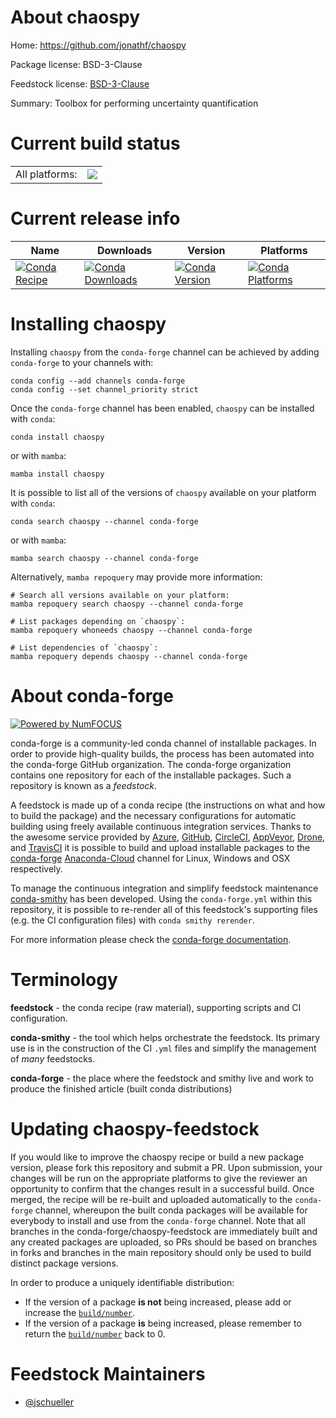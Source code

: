 About chaospy
=============

Home: https://github.com/jonathf/chaospy

Package license: BSD-3-Clause

Feedstock license: [BSD-3-Clause](https://github.com/conda-forge/chaospy-feedstock/blob/main/LICENSE.txt)

Summary: Toolbox for performing uncertainty quantification

Current build status
====================


<table><tr><td>All platforms:</td>
    <td>
      <a href="https://dev.azure.com/conda-forge/feedstock-builds/_build/latest?definitionId=2793&branchName=main">
        <img src="https://dev.azure.com/conda-forge/feedstock-builds/_apis/build/status/chaospy-feedstock?branchName=main">
      </a>
    </td>
  </tr>
</table>

Current release info
====================

| Name | Downloads | Version | Platforms |
| --- | --- | --- | --- |
| [![Conda Recipe](https://img.shields.io/badge/recipe-chaospy-green.svg)](https://anaconda.org/conda-forge/chaospy) | [![Conda Downloads](https://img.shields.io/conda/dn/conda-forge/chaospy.svg)](https://anaconda.org/conda-forge/chaospy) | [![Conda Version](https://img.shields.io/conda/vn/conda-forge/chaospy.svg)](https://anaconda.org/conda-forge/chaospy) | [![Conda Platforms](https://img.shields.io/conda/pn/conda-forge/chaospy.svg)](https://anaconda.org/conda-forge/chaospy) |

Installing chaospy
==================

Installing `chaospy` from the `conda-forge` channel can be achieved by adding `conda-forge` to your channels with:

```
conda config --add channels conda-forge
conda config --set channel_priority strict
```

Once the `conda-forge` channel has been enabled, `chaospy` can be installed with `conda`:

```
conda install chaospy
```

or with `mamba`:

```
mamba install chaospy
```

It is possible to list all of the versions of `chaospy` available on your platform with `conda`:

```
conda search chaospy --channel conda-forge
```

or with `mamba`:

```
mamba search chaospy --channel conda-forge
```

Alternatively, `mamba repoquery` may provide more information:

```
# Search all versions available on your platform:
mamba repoquery search chaospy --channel conda-forge

# List packages depending on `chaospy`:
mamba repoquery whoneeds chaospy --channel conda-forge

# List dependencies of `chaospy`:
mamba repoquery depends chaospy --channel conda-forge
```


About conda-forge
=================

[![Powered by
NumFOCUS](https://img.shields.io/badge/powered%20by-NumFOCUS-orange.svg?style=flat&colorA=E1523D&colorB=007D8A)](https://numfocus.org)

conda-forge is a community-led conda channel of installable packages.
In order to provide high-quality builds, the process has been automated into the
conda-forge GitHub organization. The conda-forge organization contains one repository
for each of the installable packages. Such a repository is known as a *feedstock*.

A feedstock is made up of a conda recipe (the instructions on what and how to build
the package) and the necessary configurations for automatic building using freely
available continuous integration services. Thanks to the awesome service provided by
[Azure](https://azure.microsoft.com/en-us/services/devops/), [GitHub](https://github.com/),
[CircleCI](https://circleci.com/), [AppVeyor](https://www.appveyor.com/),
[Drone](https://cloud.drone.io/welcome), and [TravisCI](https://travis-ci.com/)
it is possible to build and upload installable packages to the
[conda-forge](https://anaconda.org/conda-forge) [Anaconda-Cloud](https://anaconda.org/)
channel for Linux, Windows and OSX respectively.

To manage the continuous integration and simplify feedstock maintenance
[conda-smithy](https://github.com/conda-forge/conda-smithy) has been developed.
Using the ``conda-forge.yml`` within this repository, it is possible to re-render all of
this feedstock's supporting files (e.g. the CI configuration files) with ``conda smithy rerender``.

For more information please check the [conda-forge documentation](https://conda-forge.org/docs/).

Terminology
===========

**feedstock** - the conda recipe (raw material), supporting scripts and CI configuration.

**conda-smithy** - the tool which helps orchestrate the feedstock.
                   Its primary use is in the construction of the CI ``.yml`` files
                   and simplify the management of *many* feedstocks.

**conda-forge** - the place where the feedstock and smithy live and work to
                  produce the finished article (built conda distributions)


Updating chaospy-feedstock
==========================

If you would like to improve the chaospy recipe or build a new
package version, please fork this repository and submit a PR. Upon submission,
your changes will be run on the appropriate platforms to give the reviewer an
opportunity to confirm that the changes result in a successful build. Once
merged, the recipe will be re-built and uploaded automatically to the
`conda-forge` channel, whereupon the built conda packages will be available for
everybody to install and use from the `conda-forge` channel.
Note that all branches in the conda-forge/chaospy-feedstock are
immediately built and any created packages are uploaded, so PRs should be based
on branches in forks and branches in the main repository should only be used to
build distinct package versions.

In order to produce a uniquely identifiable distribution:
 * If the version of a package **is not** being increased, please add or increase
   the [``build/number``](https://docs.conda.io/projects/conda-build/en/latest/resources/define-metadata.html#build-number-and-string).
 * If the version of a package **is** being increased, please remember to return
   the [``build/number``](https://docs.conda.io/projects/conda-build/en/latest/resources/define-metadata.html#build-number-and-string)
   back to 0.

Feedstock Maintainers
=====================

* [@jschueller](https://github.com/jschueller/)

